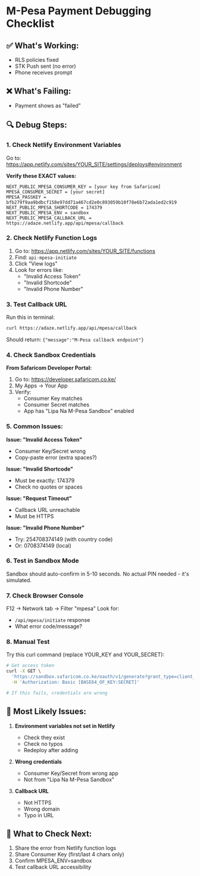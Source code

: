 # M-Pesa Payment Debugging Checklist

## ✅ What's Working:
- RLS policies fixed
- STK Push sent (no error)
- Phone receives prompt

## ❌ What's Failing:
- Payment shows as "failed"

## 🔍 Debug Steps:

### 1. Check Netlify Environment Variables

Go to: https://app.netlify.com/sites/YOUR_SITE/settings/deploys#environment

**Verify these EXACT values:**
```
NEXT_PUBLIC_MPESA_CONSUMER_KEY = [your key from Safaricom]
MPESA_CONSUMER_SECRET = [your secret]
MPESA_PASSKEY = bfb279f9aa9bdbcf158e97dd71a467cd2e0c893059b10f78e6b72ada1ed2c919
NEXT_PUBLIC_MPESA_SHORTCODE = 174379
NEXT_PUBLIC_MPESA_ENV = sandbox
NEXT_PUBLIC_MPESA_CALLBACK_URL = https://adaze.netlify.app/api/mpesa/callback
```

### 2. Check Netlify Function Logs

1. Go to: https://app.netlify.com/sites/YOUR_SITE/functions
2. Find: `api-mpesa-initiate`
3. Click "View logs"
4. Look for errors like:
   - "Invalid Access Token"
   - "Invalid Shortcode"
   - "Invalid Phone Number"

### 3. Test Callback URL

Run this in terminal:
```bash
curl https://adaze.netlify.app/api/mpesa/callback
```

Should return: `{"message":"M-Pesa callback endpoint"}`

### 4. Check Sandbox Credentials

**From Safaricom Developer Portal:**
1. Go to: https://developer.safaricom.co.ke/
2. My Apps → Your App
3. Verify:
   - Consumer Key matches
   - Consumer Secret matches
   - App has "Lipa Na M-Pesa Sandbox" enabled

### 5. Common Issues:

**Issue: "Invalid Access Token"**
- Consumer Key/Secret wrong
- Copy-paste error (extra spaces?)

**Issue: "Invalid Shortcode"**
- Must be exactly: 174379
- Check no quotes or spaces

**Issue: "Request Timeout"**
- Callback URL unreachable
- Must be HTTPS

**Issue: "Invalid Phone Number"**
- Try: 254708374149 (with country code)
- Or: 0708374149 (local)

### 6. Test in Sandbox Mode

Sandbox should auto-confirm in 5-10 seconds.
No actual PIN needed - it's simulated.

### 7. Check Browser Console

F12 → Network tab → Filter "mpesa"
Look for:
- `/api/mpesa/initiate` response
- What error code/message?

### 8. Manual Test

Try this curl command (replace YOUR_KEY and YOUR_SECRET):

```bash
# Get access token
curl -X GET \
  'https://sandbox.safaricom.co.ke/oauth/v1/generate?grant_type=client_credentials' \
  -H 'Authorization: Basic [BASE64_OF_KEY:SECRET]'

# If this fails, credentials are wrong
```

## 🎯 Most Likely Issues:

1. **Environment variables not set in Netlify**
   - Check they exist
   - Check no typos
   - Redeploy after adding

2. **Wrong credentials**
   - Consumer Key/Secret from wrong app
   - Not from "Lipa Na M-Pesa Sandbox"

3. **Callback URL**
   - Not HTTPS
   - Wrong domain
   - Typo in URL

## 📝 What to Check Next:

1. Share the error from Netlify function logs
2. Share Consumer Key (first/last 4 chars only)
3. Confirm MPESA_ENV=sandbox
4. Test callback URL accessibility
